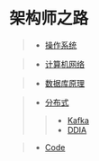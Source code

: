 # 架构师之路

> * [操作系统](https://github.com/tyxherbert/Code_Improvement/tree/master/OperatingSystem/os.md)

> * [计算机网络](https://github.com/tyxherbert/Code_Improvement/tree/master/Network/newtork.md)

> * [数据库原理](https://github.com/tyxherbert/Code_Improvement/tree/master/Database/db.md)

> * [分布式](dhttps://github.com/tyxherbert/Code_Improvement/tree/master/Distributed/distributed.md)
>> * [Kafka](https://github.com/czbxyls/architecture-learn/blob/master/java/Java%E7%BC%96%E7%A8%8B%E5%9F%BA%E7%A1%80.md)
>> * [DDIA](https://github.com/czbxyls/architecture-learn/blob/master/java/Java%E7%BC%96%E7%A8%8B%E5%9F%BA%E7%A1%80.md)

> * [Code](https://github.com/tyxherbert/Code_Improvement/tree/master/Code/code.md)